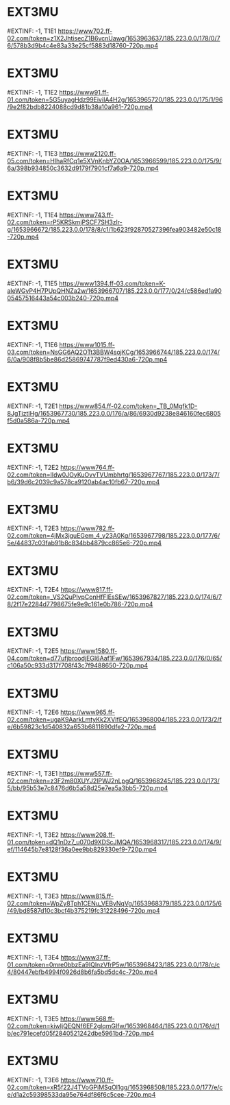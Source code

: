 # EXT3MU

#EXTINF:  -1, T1E1
https://www702.ff-02.com/token=z1X2JhtisecZ1B6vcnUawg/1653963637/185.223.0.0/178/0/76/578b3d9b4c4e83a33e25cf5883d18760-720p.mp4
# EXT3MU

#EXTINF:  -1, T1E2
https://www91.ff-01.com/token=5G5uyagHdz99EiviIA4H2g/1653965720/185.223.0.0/175/1/96/9e2f82bdb8224088cd9d81b38a10a961-720p.mp4

# EXT3MU

#EXTINF:  -1, T1E3
https://www2120.ff-05.com/token=HIhaRfCq1e5XVnKnbYZ0OA/1653966599/185.223.0.0/175/9/6a/398b934850c3632d9179f7901cf7a6a9-720p.mp4

# EXT3MU

#EXTINF:  -1, T1E4
https://www743.ff-02.com/token=rP5KRSkmjPSCF7SH3zlr-g/1653966672/185.223.0.0/178/8/c1/1b623f92870527396fea903482e50c18-720p.mp4

# EXT3MU

#EXTINF:  -1, T1E5
https://www1394.ff-03.com/token=K-aleWGyP4H7PUpQHNZa2w/1653966707/185.223.0.0/177/0/24/c586ed1a9005457516443a54c003b240-720p.mp4

# EXT3MU

#EXTINF:  -1, T1E6
https://www1015.ff-03.com/token=NsGG6AQ2OTt3BBW4sojKCg/1653966744/185.223.0.0/174/6/0a/908f8b5be86d25869747787f9ed430a6-720p.mp4

# EXT3MU

#EXTINF:  -1, T2E1
https://www854.ff-02.com/token=_TB_0Mgfk1D-8JgTjztIHg/1653967730/185.223.0.0/176/a/86/6930d9238e846160fec6805f5d0a586a-720p.mp4

# EXT3MU

#EXTINF:  -1, T2E2
https://www764.ff-02.com/token=lIdw0JOyKuOvvTVUmbhrtg/1653967767/185.223.0.0/173/7/b6/39d6c2039c9a578ca9120ab4ac10fb67-720p.mp4

# EXT3MU

#EXTINF:  -1, T2E3
https://www782.ff-02.com/token=4jMx3jguEGem_4_y23A0Kg/1653967798/185.223.0.0/177/6/5e/44837c03fab91b8c834bb4879cc865e6-720p.mp4

# EXT3MU

#EXTINF:  -1, T2E4
https://www817.ff-02.com/token=_VS2QuPlvpConHfFlEsSEw/1653967827/185.223.0.0/174/6/78/2f17e2284d7798675fe9e9c161e0b786-720p.mp4

# EXT3MU

#EXTINF:  -1, T2E5
https://www1580.ff-04.com/token=d77ufjbroodjEGI6Aaf1Fw/1653967934/185.223.0.0/176/0/65/c106a50c933d317f708f43c7f9488650-720p.mp4

# EXT3MU

#EXTINF:  -1, T2E6
https://www965.ff-02.com/token=ugaK9AarkLmtyKk2XVIfEQ/1653968004/185.223.0.0/173/2/fe/6b59823c1d540832a653b6811890dfe2-720p.mp4

# EXT3MU

#EXTINF:  -1, T3E1
https://www557.ff-02.com/token=z3F2m80XUYJ2IPWJ2nLpgQ/1653968245/185.223.0.0/173/5/bb/95b53e7c8476d6b5a58d25e7ea5a3bb5-720p.mp4

# EXT3MU

#EXTINF:  -1, T3E2
https://www208.ff-01.com/token=dQ1nDz7_u070d9XDScJMQA/1653968317/185.223.0.0/174/9/ef/114645b7e8128f36a0ee9bb829330ef9-720p.mp4

# EXT3MU

#EXTINF:  -1, T3E3
https://www815.ff-02.com/token=WpZy8Tph1CENu_VEByNqVg/1653968379/185.223.0.0/175/6/49/bd8587d10c3bcf4b375219fc31228496-720p.mp4

# EXT3MU

#EXTINF:  -1, T3E4
https://www37.ff-01.com/token=0mre0bbzEa9IQlnzVfrP5w/1653968423/185.223.0.0/178/c/c4/80447ebfb4994f0926d8b6fa5bd5dc4c-720p.mp4

# EXT3MU

#EXTINF:  -1, T3E5
https://www568.ff-02.com/token=kiwIjQEQNf6EF2glqmGIfw/1653968464/185.223.0.0/176/d/1b/ec791ecefd05f2840521242dbe5961bd-720p.mp4

# EXT3MU

#EXTINF:  -1, T3E6
https://www710.ff-02.com/token=xR5f22J4TVoGPiMSqOl1gg/1653968508/185.223.0.0/177/e/ce/d1a2c59398533da95e764df86f6c5cee-720p.mp4
